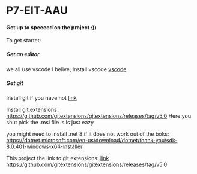 # P7-EIT-AAU

#### Get up to speeeed on the project :)) 
To get startet: 

##### Get an editor
we all use vscode i belive, Install vscode [vscode](https://code.visualstudio.com/) 

##### Get git
Install git if you have not [link](https://git-scm.com/downloads) 

Install git extensions : https://github.com/gitextensions/gitextensions/releases/tag/v5.0 Here you shut pick the .msi file is is just eazy

you might need to install .net 8 if it does not work out of the boks: https://dotnet.microsoft.com/en-us/download/dotnet/thank-you/sdk-8.0.401-windows-x64-installer

This project 
the link to git extensions:
[link](https://www.example.com/my%20great%20page)
https://github.com/gitextensions/gitextensions/releases/tag/v5.0
